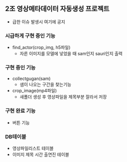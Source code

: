 ## 2조 영상메타데이터 자동생성 프로젝트
* 급한 이슈 발생시 여기에 공지

### 시급하게 구현 중인 기능
* find_actor(crop_img, h5파일)
  * 자른 이미지를 모델에 넣었을 때 sam인지 sauri인지 출력

### 구현 중인 기능
* collectgugan(sam)
  * 샘이 나오는 구간을 찾는기능
* crop_image(mp4파일)
  * 새폴더 생성 후 영상파일을 제목부분 잘라서 저장

### 구현 완료 기능
* 버튼 기능

### DB테이블
* 영상파일리스트 테이블
* 이미지 제목 시간 출연진 테이블

